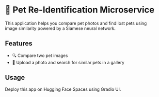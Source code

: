 # 🐾 Pet Re-Identification Microservice

This application helps you compare pet photos and find lost pets using image similarity powered by a Siamese neural network.

## Features

- 🔍 Compare two pet images  
- 📂 Upload a photo and search for similar pets in a gallery

## Usage

Deploy this app on Hugging Face Spaces using Gradio UI.